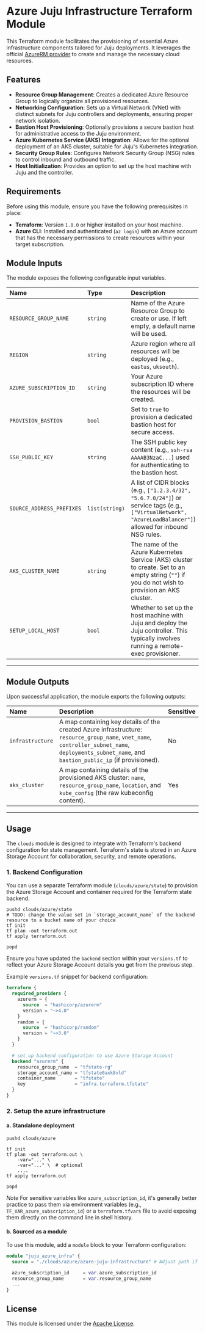# Azure Juju Infrastructure Terraform Module

This Terraform module facilitates the provisioning of essential Azure infrastructure components tailored for Juju deployments. It leverages the official [AzureRM provider](https://registry.terraform.io/providers/hashicorp/azurerm/latest/docs) to create and manage the necessary cloud resources.

## Features

  * **Resource Group Management**: Creates a dedicated Azure Resource Group to logically organize all provisioned resources.
  * **Networking Configuration**: Sets up a Virtual Network (VNet) with distinct subnets for Juju controllers and deployments, ensuring proper network isolation.
  * **Bastion Host Provisioning**: Optionally provisions a secure bastion host for administrative access to the Juju environment.
  * **Azure Kubernetes Service (AKS) Integration**: Allows for the optional deployment of an AKS cluster, suitable for Juju's Kubernetes integration.
  * **Security Group Rules**: Configures Network Security Group (NSG) rules to control inbound and outbound traffic.
  * **Host Initialization**: Provides an option to set up the host machine with Juju and the controller.

## Requirements

Before using this module, ensure you have the following prerequisites in place:

  * **Terraform**: Version `1.0.0` or higher installed on your host machine.
  * **Azure CLI**: Installed and authenticated (`az login`) with an Azure account that has the necessary permissions to create resources within your target subscription.

## Module Inputs

The module exposes the following configurable input variables.

| Name                      | Type           | Description                                                                                                                                                   | Required                                 | Default         |
| :------------------------ | :------------- | :------------------------------------------------------------------------------------------------------------------------------------------------------------ | :--------------------------------------- | :-------------- |
| `RESOURCE_GROUP_NAME`     | `string`       | Name of the Azure Resource Group to create or use. If left empty, a default name will be used.                                                                | No                                       | `"main-rg"`     |
| `REGION`                  | `string`       | Azure region where all resources will be deployed (e.g., `eastus`, `uksouth`).                                                                                | No                                       | `"eastus"`      |
| `AZURE_SUBSCRIPTION_ID`   | `string`       | Your Azure subscription ID where the resources will be created.                                                                                               | Yes                                      | `n/a`           |
| `PROVISION_BASTION`       | `bool`         | Set to `true` to provision a dedicated bastion host for secure access.                                                                                        | No                                       | `true`          |
| `SSH_PUBLIC_KEY`          | `string`       | The SSH public key content (e.g., `ssh-rsa AAAAB3NzaC...`) used for authenticating to the bastion host.                                                       | **Yes if `PROVISION_BASTION` is `true`** | `null`          |
| `SOURCE_ADDRESS_PREFIXES` | `list(string)` | A list of CIDR blocks (e.g., `["1.2.3.4/32", "5.6.7.0/24"]`) or service tags (e.g., `["VirtualNetwork", "AzureLoadBalancer"]`) allowed for inbound NSG rules. | No                                       | `null`          |
| `AKS_CLUSTER_NAME`        | `string`       | The name of the Azure Kubernetes Service (AKS) cluster to create. Set to an empty string (`""`) if you do not wish to provision an AKS cluster.               | No                                       | `"aks-cluster"` |
| `SETUP_LOCAL_HOST`         | `bool`         | Whether to set up the host machine with Juju and deploy the Juju controller. This typically involves running a remote-exec provisioner.                       | No                                       | `false`         |

---

## Module Outputs

Upon successful application, the module exports the following outputs:


| Name             | Description                                                                                                                                                                                          | Sensitive |
| :--------------- | :--------------------------------------------------------------------------------------------------------------------------------------------------------------------------------------------------- | :-------- |
| `infrastructure` | A map containing key details of the created Azure infrastructure: `resource_group_name`, `vnet_name`, `controller_subnet_name`, `deployments_subnet_name`, and `bastion_public_ip` (if provisioned). | No        |
| `aks_cluster`    | A map containing details of the provisioned AKS cluster: `name`, `resource_group_name`, `location`, and `kube_config` (the raw kubeconfig content).                                                  | Yes       |

---

## Usage

The `clouds` module is designed to integrate with Terraform's backend configuration for state management. Terraform's state is stored in an Azure Storage Account for collaboration, security, and remote operations.

### 1. Backend Configuration

You can use a separate Terraform module (`clouds/azure/state`) to provision the Azure Storage Account and container required for the Terraform state backend.

```shell
pushd clouds/azure/state
# TODO: change the value set in `storage_account_name` of the backend resource to a bucket name of your choice
tf init 
tf plan -out terraform.out
tf apply terraform.out

popd
```

Ensure you have updated the `backend` section within your `versions.tf` to reflect your Azure Storage Account details you get from the previous step.

Example `versions.tf` snippet for backend configuration:

```terraform
terraform {
  required_providers {
    azurerm = {
      source  = "hashicorp/azurerm"
      version = "~>4.0"
    } 
    random = {
      source  = "hashicorp/random"
      version = "~>3.0"
    }
  }

  # set up backend configuration to use Azure Storage Account
  backend "azurerm" {
    resource_group_name  = "tfstate-rg"
    storage_account_name = "tfstate0axk8vld"
    container_name       = "tfstate"
    key                  = "infra.terraform.tfstate"
  }
}

```

### 2. Setup the azure infrastructure

#### a. Standalone deployment

```shell
pushd clouds/azure

tf init 
tf plan -out terraform.out \
    -var="..." \
    -var="..." \  # optional
    ....
tf apply terraform.out

popd
```

*Note* For sensitive variables like `azure_subscription_id`, it's generally better practice to pass them via environment variables (e.g., `TF_VAR_azure_subscription_id`) or a `terraform.tfvars` file to avoid exposing them directly on the command line in shell history.


#### b. Sourced as a module
To use this module, add a `module` block to your Terraform configuration:

```terraform
module "juju_azure_infra" {
  source = "./clouds/azure/azure-juju-infrastructure" # Adjust path if module is local or use registry source

  azure_subscription_id     = var.azure_subscription_id
  resource_group_name       = var.resource_group_name
  ...
}
```

## License

This module is licensed under the [Apache License](../../LICENSE).

